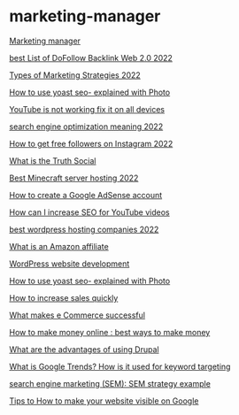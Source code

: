 # marketing-manager

<a href="https://www.stories89.com/">Marketing manager</a> 

<a href="https://www.stories89.com/2022/02/List-DoFollow-Backlink.html">best List of DoFollow Backlink Web 2.0 2022 </a> 

<a href="https://www.stories89.com/2022/02/Types-of-Marketing-Strategies.html">Types of Marketing Strategies 2022 </a> 

<a href="https://www.stories89.com/2022/02/how-to-use-yoast-seo.html">How to use yoast seo- explained with Photo</a> 

<a href="https://www.stories89.com/2022/02/YouTube-not-working.html">YouTube is not working fix it on all devices</a> 

<a href="https://www.stories89.com/2022/02/seo-meaning-for-beginners.html">search engine optimization meaning 2022</a> 

<a href="https://www.stories89.com/2022/02/get-followers-on-Instagram.html">How to get free followers on Instagram 2022</a> 

<a href="https://www.stories89.com/2022/02/What-is-the-Truth-Social.html">What is the Truth Social</a>

<a href="https://www.stories89.com/2022/02/Best-Minecraft-server-hosting.html">Best Minecraft server hosting 2022</a>

<a href="https://www.stories89.com/2022/02/how-to-create-google-adsense-account.html">How to create a Google AdSense account</a>

<a href="https://www.stories89.com/2022/02/how-can-i-increase-seo-for-youtube.html">How can I increase SEO for YouTube videos</a>


<a href="https://www.stories89.com/2022/02/best-wordpress-hosting-companies-2022.html">best wordpress hosting companies 2022</a>

<a href="https://www.stories89.com/2022/02/Amazon-Affiliate-explanation.html">What is an Amazon affiliate</a> 

<a href="https://www.stories89.com/2022/02/WordPress-website-development.html">WordPress website development</a> 

<a href="https://youtu.be/2Nczo3GvCMo">How to use yoast seo- explained with Photo</a> 

<a href="https://www.stories89.com/2022/03/Increase-sales-quickly.html">How to increase sales quickly</a> 

<a href="https://www.stories89.com/2022/03/Ecommerce-success-factors.html">What makes e Commerce successful</a> 

<a href="https://www.stories89.com/2022/03/How-to-make-money-online.html">How to make money online : best ways to make money</a> 

<a href="https://www.stories89.com/2022/03/advantages-of-using-Drupal.html">What are the advantages of using Drupal</a> 


<a href="https://www.stories89.com/2022/03/What-is-Google-Trends.html">What is Google Trends? How is it used for keyword targeting</a> 

<a href="https://www.stories89.com/2022/03/search-engine-marketing.html">search engine marketing (SEM): SEM strategy example</a> 

<a href="https://www.stories89.com/2022/03/search-engine-marketing.html">Tips to How to make your website visible on Google</a>
